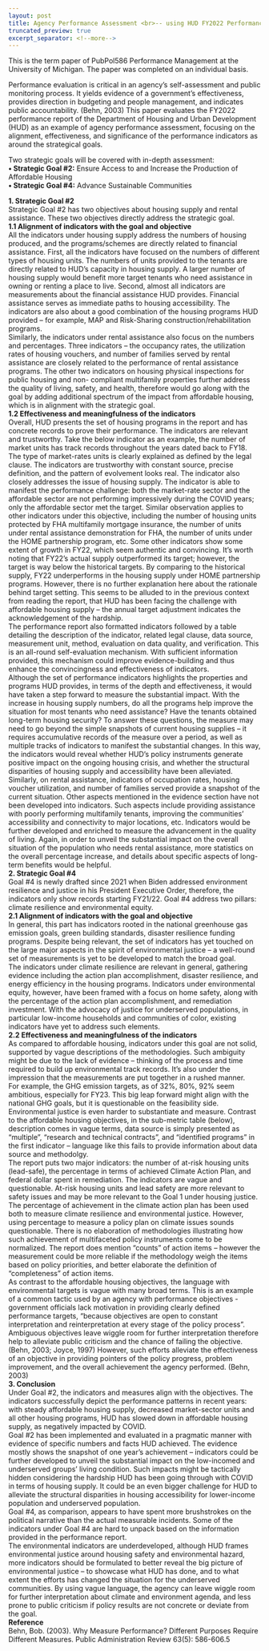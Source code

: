 ```yaml
---
layout: post
title: Agency Performance Assessment <br>-- using HUD FY2022 Performance Report as an Example
truncated_preview: true
excerpt_separator: <!--more-->
---
```

<div class="message">
  This is the term paper of PubPol586 Performance Management at the University of Michigan. The paper
  was completed on an individual basis.
</div>

Performance evaluation is critical in an agency’s self-assessment and public monitoring
process. It yields evidence of a government’s effectiveness, provides direction in budgeting and
people management, and indicates public accountability. (Behn, 2003) This paper evaluates the
FY2022 performance report of the Department of Housing and Urban Development (HUD) as an
example of agency performance assessment, focusing on the alignment, effectiveness, and
significance of the performance indicators as around the strategical goals. <br>

Two strategic goals will be covered with in-depth assessment: <br>
**• Strategic Goal #2:** Ensure Access to and Increase the Production of Affordable Housing <br>
**• Strategic Goal #4:** Advance Sustainable Communities <br>

**1. Strategic Goal #2** <br>
Strategic Goal #2 has two objectives about housing supply and rental assistance. These two
objectives directly address the strategic goal. <br>
**1.1 Alignment of indicators with the goal and objective** <br>
All the indicators under housing supply address the numbers of housing produced, and the
programs/schemes are directly related to financial assistance. First, all the<!--more--> indicators have
focused on the numbers of different types of housing units. The numbers of units provided to the
tenants are directly related to HUD’s capacity in housing supply. A larger number of housing
supply would benefit more target tenants who need assistance in owning or renting a place to
live. Second, almost all indicators are measurements about the financial assistance HUD
provides. Financial assistance serves as immediate paths to housing accessibility. The indicators
are also about a good combination of the housing programs HUD provided – for example, MAP
and Risk-Sharing construction/rehabilitation programs. <br> 
Similarly, the indicators under rental assistance also focus on the numbers and percentages.
Three indicators – the occupancy rates, the utilization rates of housing vouchers, and number of
families served by rental assistance are closely related to the performance of rental assistance
programs. The other two indicators on housing physical inspections for public housing and non-
compliant multifamily properties further address the quality of living, safety, and health,
therefore would go along with the goal by adding additional spectrum of the impact from
affordable housing, which is in alignment with the strategic goal. <br>
**1.2 Effectiveness and meaningfulness of the indicators** <br>
Overall, HUD presents the set of housing programs in the report and has concrete records to
prove their performance. The indicators are relevant and trustworthy. Take the below indicator as
an example, the number of market units has track records throughout the years dated back to
FY18. The type of market-rates units is clearly explained as defined by the legal clause. The
indicators are trustworthy with constant source, precise definition, and the pattern of evolvement
looks real. The indicator also closely addresses the issue of housing supply. The indicator is able
to manifest the performance challenge: both the market-rate sector and the affordable sector are
not performing impressively during the COVID years; only the affordable sector met the target.
Similar observation applies to other indicators under this objective, including the number of
housing units protected by FHA multifamily mortgage insurance, the number of units under
rental assistance demonstration for FHA, the number of units under the HOME partnership
program, etc. Some other indicators show some extent of growth in FY22, which seem authentic
and convincing. It’s worth noting that FY22’s actual supply outperformed its target; however, the
target is way below the historical targets. By comparing to the historical supply, FY22
underperforms in the housing supply under HOME partnership programs. However, there is no
further explanation here about the rationale behind target setting. This seems to be alluded to in
the previous context from reading the report, that HUD has been facing the challenge with
affordable housing supply – the annual target adjustment indicates the acknowledgement of the
hardship. <br>
The performance report also formatted indicators followed by a table detailing the
description of the indicator, related legal clause, data source, measurement unit, method,
evaluation on data quality, and verification. This is an all-round self-evaluation mechanism. With
sufficient information provided, this mechanism could improve evidence-building and thus
enhance the convincingness and effectiveness of indicators. <br>
Although the set of performance indicators highlights the properties and programs HUD
provides, in terms of the depth and effectiveness, it would have taken a step forward to measure
the substantial impact. With the increase in housing supply numbers, do all the programs help
improve the situation for most tenants who need assistance? Have the tenants obtained long-term
housing security? To answer these questions, the measure may need to go beyond the simple
snapshots of current housing supplies – it requires accumulative records of the measure over a
period, as well as multiple tracks of indicators to manifest the substantial changes. In this way,
the indicators would reveal whether HUD’s policy instruments generate positive impact on the
ongoing housing crisis, and whether the structural disparities of housing supply and accessibility
have been alleviated. <br>
Similarly, on rental assistance, indicators of occupation rates, housing voucher utilization,
and number of families served provide a snapshot of the current situation. Other aspects
mentioned in the evidence section have not been developed into indicators. Such aspects include
providing assistance with poorly performing multifamily tenants, improving the communities’
accessibility and connectivity to major locations, etc. Indicators would be further developed and
enriched to measure the advancement in the quality of living. Again, in order to unveil the
substantial impact on the overall situation of the population who needs rental assistance, more
statistics on the overall percentage increase, and details about specific aspects of long-term
benefits would be helpful. <br>
**2. Strategic Goal #4** <br>
Goal #4 is newly drafted since 2021 when Biden addressed environment resilience and
justice in his President Executive Order, therefore, the indicators only show records starting
FY21/22. Goal #4 address two pillars: climate resilience and environmental equity. <br>
**2.1 Alignment of indicators with the goal and objective** <br>
In general, this part has indicators rooted in the national greenhouse gas emission goals,
green building standards, disaster resilience funding programs. Despite being relevant, the set of
indicators has yet touched on the large major aspects in the spirit of environmental justice – a
well-round set of measurements is yet to be developed to match the broad goal. <br>
The indicators under climate resilience are relevant in general, gathering evidence including
the action plan accomplishment, disaster resilience, and energy efficiency in the housing
programs. Indicators under environmental equity, however, have been framed with a focus on
home safety, along with the percentage of the action plan accomplishment, and remediation
investment. With the advocacy of justice for underserved populations, in particular low-income
households and communities of color, existing indicators have yet to address such elements. <br>
**2.2 Effectiveness and meaningfulness of the indicators** <br>
As compared to affordable housing, indicators under this goal are not solid, supported by
vague descriptions of the methodologies. Such ambiguity might be due to the lack of evidence –
thinking of the process and time required to build up environmental track records. It’s also under
the impression that the measurements are put together in a rushed manner. <br>
For example, the GHG emission targets, as of 32%, 80%, 92% seem ambitious, especially for
FY23. This big leap forward might align with the national GHG goals, but it is questionable on
the feasibility side. Environmental justice is even harder to substantiate and measure. Contrast to
the affordable housing objectives, in the sub-metric table (below), description comes in vague
terms, data source is simply presented as “multiple”, “research and technical contracts”, and
“identified programs” in the first indicator – language like this fails to provide information about
data source and methodolgy. <br>
The report puts two major indicators: the number of at-risk housing units (lead-safe), the
percentage in terms of achieved Climate Action Plan, and federal dollar spent in remediation.
The indicators are vague and questionable. At-risk housing units and lead safety are more
relevant to safety issues and may be more relevant to the Goal 1 under housing justice. The
percentage of achievement in the climate action plan has been used both to measure climate
resilience and environmental justice. However, using percentage to measure a policy plan on
climate issues sounds questionable. There is no elaboration of methodologies illustrating how
such achievement of multifaceted policy instruments come to be normalized. The report does
mention “counts” of action items – however the measurement could be more reliable if the
methodology weigh the items based on policy priorities, and better elaborate the definition of
“completeness” of action items. <br>
As contrast to the affordable housing objectives, the language with environmental targets is
vague with many broad terms. This is an example of a common tactic used by an agency with
performance objectives - government officials lack motivation in providing clearly defined
performance targets, “because objectives are open to constant interpretation and reinterpretation
at every stage of the policy process”. Ambiguous objectives leave wiggle room for further
interpretation therefore help to alleviate public criticism and the chance of failing the objective.
(Behn, 2003; Joyce, 1997) However, such efforts alleviate the effectiveness of an objective in
providing pointers of the policy progress, problem improvement, and the overall achievement the
agency performed. (Behn, 2003) <br>
**3. Conclusion** <br>
Under Goal #2, the indicators and measures align with the objectives. The indicators
successfully depict the performance patterns in recent years: with steady affordable housing
supply, decreased market-sector units and all other housing programs, HUD has slowed down in
affordable housing supply, as negatively impacted by COVID. <br>
Goal #2 has been implemented and evaluated in a pragmatic manner with evidence of
specific numbers and facts HUD achieved. The evidence mostly shows the snapshot of one
year’s achievement – indicators could be further developed to unveil the substantial impact on
the low-incomed and underserved groups’ living condition. Such impacts might be tactically
hidden considering the hardship HUD has been going through with COVID in terms of housing
supply. It could be an even bigger challenge for HUD to alleviate the structural disparities in
housing accessibility for lower-income population and underserved population. <br>
Goal #4, as comparison, appears to have spent more brushstrokes on the political narrative
than the actual measurable incidents. Some of the indicators under Goal #4 are hard to unpack
based on the information provided in the performance report. <br>
The environmental indicators are underdeveloped, although HUD frames environmental
justice around housing safety and environmental hazard, more indicators should be formulated to
better reveal the big picture of environmental justice – to showcase what HUD has done, and to
what extent the efforts has changed the situation for the underserved communities. By using
vague language, the agency can leave wiggle room for further interpretation about climate and
environment agenda, and less prone to public criticism if policy results are not concrete or
deviate from the goal. <br>
**Reference** <br>
Behn, Bob. (2003). Why Measure Performance? Different Purposes Require Different Measures.
Public Administration Review 63(5): 586-606.5 <br>
